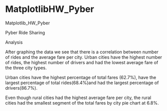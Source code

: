 # MatplotlibHW_Pyber
Matplotlib_HW_Pyber


Pyber Ride Sharing 

Analysis 


After graphing the data we see that there is a correlation between number of rides and the average fare per city. Urban cities have the highest number of rides, the highest number of drivers and had the lowest average fare of the three city types.

Urban cities have the highest percentage of total fares (62.7%), have the largest percentage of total rides(68.4%)and had the largest percentage of drivers(86.7%).

Even though rural cities had the highest average fare per city, the rural cities had the smallest segment of the total fares by city pie chart at 6.8%.
